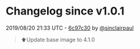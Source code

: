 # Changelog since v1.0.1

2019/08/20 21:33 UTC - [6c97c30](https://github.com/hassio-addons/addon-chrony/commit/6c97c3082891517d60504b646376f063bbe27b9d) by [@sinclairpaul](https://github.com/sinclairpaul)
> ⬆Update base image to 4.1.0 

